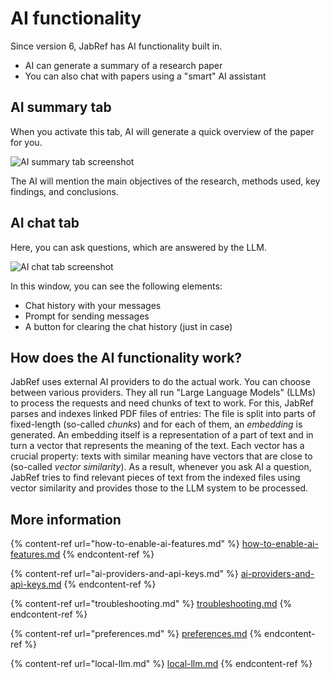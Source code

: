 # AI functionality

Since version 6, JabRef has AI functionality built in.

* AI can generate a summary of a research paper
* You can also chat with papers using a "smart" AI assistant

## AI summary tab

When you activate this tab, AI will generate a quick overview of the paper for you.

![AI summary tab screenshot](../.gitbook/assets/AiSummary.png)

The AI will mention the main objectives of the research, methods used, key findings, and conclusions.

## AI chat tab

Here, you can ask questions, which are answered by the LLM.

![AI chat tab screenshot](../.gitbook/assets/AiChat.png)

In this window, you can see the following elements:

* Chat history with your messages
* Prompt for sending messages
* A button for clearing the chat history (just in case)

## How does the AI functionality work?

JabRef uses external AI providers to do the actual work. You can choose between various providers. They all run "Large Language Models" (LLMs) to process the requests and need chunks of text to work. For this, JabRef parses and indexes linked PDF files of entries: The file is split into parts of fixed-length (so-called _chunks_) and for each of them, an _embedding_ is generated. An embedding itself is a representation of a part of text and in turn a vector that represents the meaning of the text. Each vector has a crucial property: texts with similar meaning have vectors that are close to (so-called _vector similarity_). As a result, whenever you ask AI a question, JabRef tries to find relevant pieces of text from the indexed files using vector similarity and provides those to the LLM system to be processed.

## More information

{% content-ref url="how-to-enable-ai-features.md" %}
[how-to-enable-ai-features.md](how-to-enable-ai-features.md)
{% endcontent-ref %}

{% content-ref url="ai-providers-and-api-keys.md" %}
[ai-providers-and-api-keys.md](ai-providers-and-api-keys.md)
{% endcontent-ref %}

{% content-ref url="troubleshooting.md" %}
[troubleshooting.md](troubleshooting.md)
{% endcontent-ref %}

{% content-ref url="preferences.md" %}
[preferences.md](preferences.md)
{% endcontent-ref %}

{% content-ref url="local-llm.md" %}
[local-llm.md](local-llm.md)
{% endcontent-ref %}
